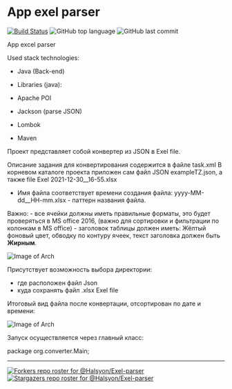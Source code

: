 # App exel parser

[![Build Status](https://app.travis-ci.com/Halsyon/Exel-parser.svg?branch=main)](https://app.travis-ci.com/Halsyon/Exel-parser)
![GitHub top language](https://img.shields.io/github/languages/top/Halsyon/Exel-parser?logo=java&logoColor=red)
![GitHub last commit](https://img.shields.io/github/last-commit/Halsyon/Exel-parser?logo=github)

App excel parser

Used stack technologies:

- Java (Back-end)

- Libraries (java):

- Apache POI

- Jackson (parse JSON)

- Lombok

- Maven

Проект представляет собой конвертер из JSON в Exel file.

Описание задания для конвертирования содержится в файле task.xml
В корневом каталоге проекта приложен сам файл JSON exampleTZ.json,
а также file Exel 2021-12-30__16-55.xlsx

- Имя файла соответствует времени создания файла:
 yyyy-MM-dd__HH-mm.xlsx - паттерн названия файла.
  
 Важно: 
    - все ячейки должны иметь правильные форматы, это будет проверяться в MS office 2016,
      (важно для сортировки и фильтрации по колонкам в MS office)
    - заголовок таблицы должен иметь: Жёлтый фоновый цвет, обводку по контуру ячеек,
      текст заголовка должен быть **Жирным**.


![Image of Arch](https://github.com/Halsyon/Exel-parser/blob/main/image/Screenshot_4.jpg)

 Присутствует возможность выбора директории:
  - где расположен файл Json
  - куда сохранять файл .xlsx Exel file

Итоговый вид файла после конвертации, отсортирован по дате и времени:

![Image of Arch](https://github.com/Halsyon/Exel-parser/blob/main/image/Screenshot_3.jpg)

Запуск осуществляется через главный класс:

package org.converter.Main;

_______
[![Forkers repo roster for @Halsyon/Exel-parser](https://reporoster.com/forks/Halsyon/Exel-parser)](https://github.com/Halsyon/Exel-parser/network/members)
[![Stargazers repo roster for @Halsyon/Exel-parser](https://reporoster.com/stars/Halsyon/Exel-parser)](https://github.com/Halsyon/Exel-parser/stargazers)
